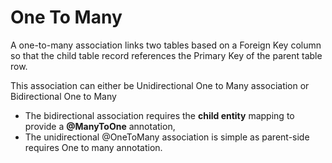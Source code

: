 # One To Many
A one-to-many association links two tables based on a Foreign Key column so that the child table record references
the Primary Key of the parent table row.

This association can either be Unidirectional One to Many association or Bidirectional One to Many

* The bidirectional association requires the **child entity** mapping to provide a **@ManyToOne** annotation,
* The unidirectional @OneToMany association is simple as parent-side requires One to many annotation.

### 